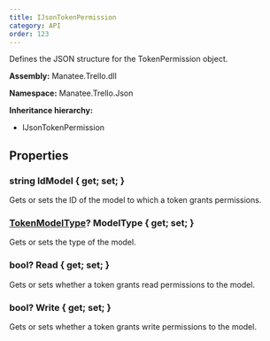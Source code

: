 ```yaml
---
title: IJsonTokenPermission
category: API
order: 123
---
```


Defines the JSON structure for the TokenPermission object.

**Assembly:** Manatee.Trello.dll

**Namespace:** Manatee.Trello.Json

**Inheritance hierarchy:**

- IJsonTokenPermission

## Properties

### string IdModel { get; set; }

Gets or sets the ID of the model to which a token grants permissions.

### [TokenModelType](../TokenModelType#tokenmodeltype)? ModelType { get; set; }

Gets or sets the type of the model.

### bool? Read { get; set; }

Gets or sets whether a token grants read permissions to the model.

### bool? Write { get; set; }

Gets or sets whether a token grants write permissions to the model.

